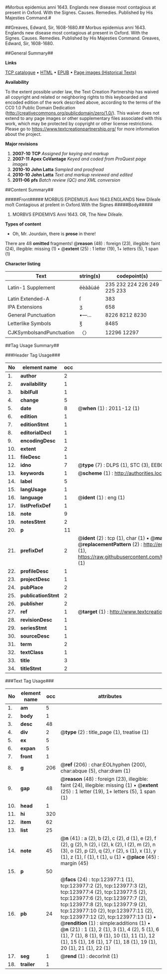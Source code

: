 #Morbus epidemius anni 1643. Englands new disease most contagious at present in Oxford. With the Signes. Causes. Remedies. Published by His Majesties Command.#

##Greaves, Edward, Sir, 1608-1680.##
Morbus epidemius anni 1643. Englands new disease most contagious at present in Oxford. With the Signes. Causes. Remedies. Published by His Majesties Command.
Greaves, Edward, Sir, 1608-1680.

##General Summary##

**Links**

[TCP catalogue](http://www.ota.ox.ac.uk/tcp/)  • 
[HTML](http://tei.it.ox.ac.uk/tcp/Texts-HTML/free/A85/A85649.html)  • 
[EPUB](http://tei.it.ox.ac.uk/tcp/Texts-EPUB/free/A85/A85649.epub) • 
[Page images (Historical Texts)](https://historicaltexts.jisc.ac.uk/eebo-99871565e)

**Availability**

To the extent possible under law, the Text Creation Partnership has waived all copyright and related or neighboring rights to this keyboarded and encoded edition of the work described above, according to the terms of the CC0 1.0 Public Domain Dedication (http://creativecommons.org/publicdomain/zero/1.0/). This waiver does not extend to any page images or other supplementary files associated with this work, which may be protected by copyright or other license restrictions. Please go to https://www.textcreationpartnership.org/ for more information about the project.

**Major revisions**

1. __2007-10__ __TCP__ *Assigned for keying and markup*
1. __2007-11__ __Apex CoVantage__ *Keyed and coded from ProQuest page images*
1. __2010-10__ __John Latta__ *Sampled and proofread*
1. __2010-10__ __John Latta__ *Text and markup reviewed and edited*
1. __2011-06__ __pfs__ *Batch review (QC) and XML conversion*

##Content Summary##

#####Front#####
MORBUS EPIDEMIUS Anni 1643.ENGLANDS New Diſeaſe moſt Contagious at preſent in Oxford.With the Signes
#####Body#####

1. MORBVS EPIDEMIVS Anni 1643. OR, The New Diſeaſe.

**Types of content**

  * Oh, Mr. Jourdain, there is **prose** in there!

There are 48 **omitted** fragments! 
 @__reason__ (48) : foreign (23), illegible: faint (24), illegible: missing (1)  •  @__extent__ (25) : 1 letter (19), 1+ letters (5), 1 span (1)

**Character listing**


|Text|string(s)|codepoint(s)|
|---|---|---|
|Latin-1 Supplement|ëèàâùáé|235 232 224 226 249 225 233|
|Latin Extended-A|ſ|383|
|IPA  Extensions|ʒ|658|
|General Punctuation|•—…|8226 8212 8230|
|Letterlike Symbols|℥|8485|
|CJKSymbolsandPunctuation|〈〉|12296 12297|

##Tag Usage Summary##

###Header Tag Usage###

|No|element name|occ|attributes|
|---|---|---|---|
|1.|__author__|2||
|2.|__availability__|1||
|3.|__biblFull__|1||
|4.|__change__|5||
|5.|__date__|8| @__when__ (1) : 2011-12 (1)|
|6.|__edition__|1||
|7.|__editionStmt__|1||
|8.|__editorialDecl__|1||
|9.|__encodingDesc__|1||
|10.|__extent__|2||
|11.|__fileDesc__|1||
|12.|__idno__|7| @__type__ (7) : DLPS (1), STC (3), EEBO-CITATION (1), PROQUEST (1), VID (1)|
|13.|__keywords__|1| @__scheme__ (1) : http://authorities.loc.gov/ (1)|
|14.|__label__|5||
|15.|__langUsage__|1||
|16.|__language__|1| @__ident__ (1) : eng (1)|
|17.|__listPrefixDef__|1||
|18.|__note__|9||
|19.|__notesStmt__|2||
|20.|__p__|11||
|21.|__prefixDef__|2| @__ident__ (2) : tcp (1), char (1)  •  @__matchPattern__ (2) : ([0-9\-]+):([0-9IVX]+) (1), (.+) (1)  •  @__replacementPattern__ (2) : http://eebo.chadwyck.com/downloadtiff?vid=$1&page=$2 (1), https://raw.githubusercontent.com/textcreationpartnership/Texts/master/tcpchars.xml#$1 (1)|
|22.|__profileDesc__|1||
|23.|__projectDesc__|1||
|24.|__pubPlace__|2||
|25.|__publicationStmt__|2||
|26.|__publisher__|2||
|27.|__ref__|1| @__target__ (1) : http://www.textcreationpartnership.org/docs/. (1)|
|28.|__revisionDesc__|1||
|29.|__seriesStmt__|1||
|30.|__sourceDesc__|1||
|31.|__term__|2||
|32.|__textClass__|1||
|33.|__title__|3||
|34.|__titleStmt__|2||


###Text Tag Usage###

|No|element name|occ|attributes|
|---|---|---|---|
|1.|__am__|5||
|2.|__body__|1||
|3.|__desc__|48||
|4.|__div__|2| @__type__ (2) : title_page (1), treatise (1)|
|5.|__ex__|5||
|6.|__expan__|5||
|7.|__front__|1||
|8.|__g__|206| @__ref__ (206) : char:EOLhyphen (200), char:abque (5), char:dram (1)|
|9.|__gap__|48| @__reason__ (48) : foreign (23), illegible: faint (24), illegible: missing (1)  •  @__extent__ (25) : 1 letter (19), 1+ letters (5), 1 span (1)|
|10.|__head__|1||
|11.|__hi__|320||
|12.|__item__|62||
|13.|__list__|25||
|14.|__note__|45| @__n__ (41) : a (2), b (2), c (2), d (1), e (2), f (2), g (2), h (2), i (2), k (2), l (2), m (2), n (3), o (2), p (2), q (2), r (2), s (1), x (1), y (1), z (1), ſ (1), t (1), u (1)  •  @__place__ (45) : margin (45)|
|15.|__p__|50||
|16.|__pb__|24| @__facs__ (24) : tcp:123977:1 (1), tcp:123977:2 (2), tcp:123977:3 (2), tcp:123977:4 (2), tcp:123977:5 (2), tcp:123977:6 (2), tcp:123977:7 (2), tcp:123977:8 (2), tcp:123977:9 (2), tcp:123977:10 (2), tcp:123977:11 (2), tcp:123977:12 (2), tcp:123977:13 (1)  •  @__rendition__ (1) : simple:additions (1)  •  @__n__ (21) : 1 (1), 2 (1), 3 (1), 4 (2), 5 (1), 6 (1), 7 (1), 8 (1), 9 (1), 10 (1), 11 (1), 12 (1), 15 (1), 16 (1), 17 (1), 18 (1), 19 (1), 20 (1), 21 (1), 22 (1)|
|17.|__seg__|1| @__rend__ (1) : decorInit (1)|
|18.|__trailer__|1||
